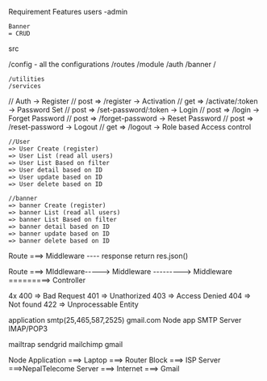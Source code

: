 
Requirement
Features
users
-admin

    Banner 
    = CRUD

src

/config - all the configurations
/routes
/module
    /auth
    /banner
    /


    /utilities
    /services




// Auth
    -> Register             // post => /register
    -> Activation           // get => /activate/:token
    -> Password Set         // post => /set-password/:token
    -> Login                // post => /login 
    -> Forget Password      // post => /forget-password
    -> Reset Password       // post => /reset-password
    -> Logout               // get => /logout
    -> Role based Access control

    //User 
    => User Create (register)
    => User List (read all users)
    => User List Based on filter
    => User detail based on ID
    => User update based on ID
    => User delete based on ID

    //banner 
    => banner Create (register)
    => banner List (read all users)
    => banner List Based on filter
    => banner detail based on ID
    => banner update based on ID
    => banner delete based on ID


Route ===> Middleware 
        ---- response return
        res.json()


Route ===> MIddleware-----> Middleware ---------> Middleware =========> Controller


4x 
400 => Bad Request
401 => Unathorized
403 => Access Denied
404 => Not found
422 => Unprocessable Entity



application                                         smtp(25,465,587,2525)                gmail.com
Node app                                            SMTP Server                          IMAP/POP3

mailtrap
sendgrid
mailchimp
gmail


Node Application ===> Laptop ===> Router Block ===> ISP Server ===>NepalTelecome Server ===> Internet ===> Gmail